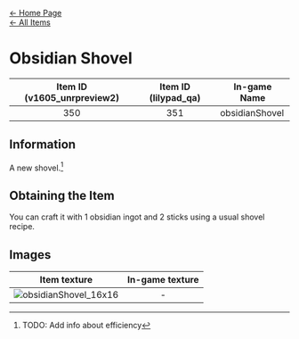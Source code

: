 [← Home Page](../README.md)  
[← All Items](./README.md)

# Obsidian Shovel
| Item ID (v1605_unrpreview2) | Item ID (lilypad_qa) | In-game Name |
| :-------------------------: | :------------------: | ------------ |
| 350 | 351 | obsidianShovel |

## Information 
A new shovel.[^1]

## Obtaining the Item
You can craft it with 1 obsidian ingot and 2 sticks using a usual shovel recipe.

## Images
| Item texture | In-game texture |
| :----------: | :-----------: |
| ![obsidianShovel_16x16](https://raw.githubusercontent.com/Vladg24YT/alphaver/patch-2/items/textures/obsidian_shovel.png) | - |

[^1]: TODO: Add info about efficiency

